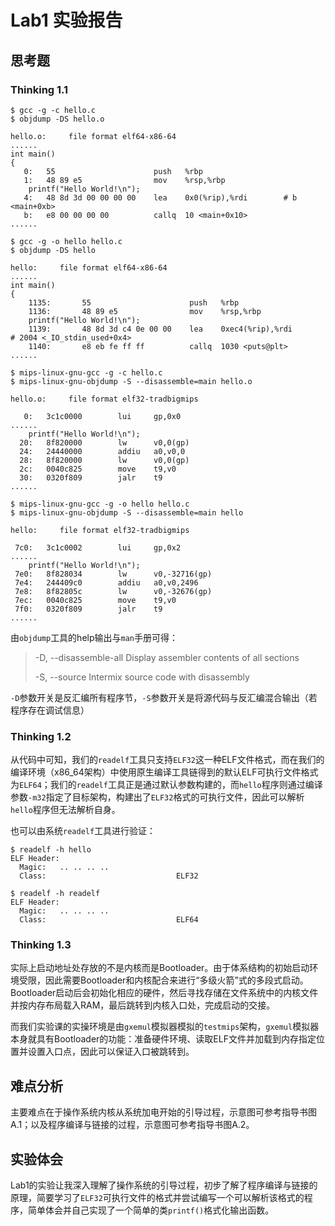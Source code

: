 # Lab1 实验报告

## 思考题

### Thinking 1.1

```
$ gcc -g -c hello.c
$ objdump -DS hello.o

hello.o:     file format elf64-x86-64
......
int main()
{
   0:   55                      push   %rbp
   1:   48 89 e5                mov    %rsp,%rbp
    printf("Hello World!\n");
   4:   48 8d 3d 00 00 00 00    lea    0x0(%rip),%rdi        # b <main+0xb>
   b:   e8 00 00 00 00          callq  10 <main+0x10>
......

$ gcc -g -o hello hello.c
$ objdump -DS hello

hello:     file format elf64-x86-64
......
int main()
{
    1135:       55                      push   %rbp
    1136:       48 89 e5                mov    %rsp,%rbp
    printf("Hello World!\n");
    1139:       48 8d 3d c4 0e 00 00    lea    0xec4(%rip),%rdi        # 2004 <_IO_stdin_used+0x4>
    1140:       e8 eb fe ff ff          callq  1030 <puts@plt>
......
```

```
$ mips-linux-gnu-gcc -g -c hello.c
$ mips-linux-gnu-objdump -S --disassemble=main hello.o

hello.o:     file format elf32-tradbigmips

   0:   3c1c0000        lui     gp,0x0
......
    printf("Hello World!\n");
  20:   8f820000        lw      v0,0(gp)
  24:   24440000        addiu   a0,v0,0
  28:   8f820000        lw      v0,0(gp)
  2c:   0040c825        move    t9,v0
  30:   0320f809        jalr    t9
......

$ mips-linux-gnu-gcc -g -o hello hello.c
$ mips-linux-gnu-objdump -S --disassemble=main hello

hello:     file format elf32-tradbigmips

 7c0:   3c1c0002        lui     gp,0x2
......
    printf("Hello World!\n");
 7e0:   8f828034        lw      v0,-32716(gp)
 7e4:   244409c0        addiu   a0,v0,2496
 7e8:   8f82805c        lw      v0,-32676(gp)
 7ec:   0040c825        move    t9,v0
 7f0:   0320f809        jalr    t9
......
```

由`objdump`工具的help输出与`man`手册可得：

>-D, --disassemble-all    Display assembler contents of all sections
>
>-S, --source             Intermix source code with disassembly

`-D`参数开关是反汇编所有程序节，`-S`参数开关是将源代码与反汇编混合输出（若程序存在调试信息）

### Thinking 1.2

从代码中可知，我们的`readelf`工具只支持`ELF32`这一种ELF文件格式，而在我们的编译环境（x86_64架构）中使用原生编译工具链得到的默认ELF可执行文件格式为`ELF64`；我们的`readelf`工具正是通过默认参数构建的，而`hello`程序则通过编译参数`-m32`指定了目标架构，构建出了`ELF32`格式的可执行文件，因此可以解析`hello`程序但无法解析自身。

也可以由系统`readelf`工具进行验证：

```
$ readelf -h hello
ELF Header:
  Magic:   .. .. .. ..
  Class:                             ELF32

$ readelf -h readelf
ELF Header:
  Magic:   .. .. .. ..
  Class:                             ELF64
```

### Thinking 1.3

实际上启动地址处存放的不是内核而是Bootloader。由于体系结构的初始启动环境受限，因此需要Bootloader和内核配合来进行“多级火箭”式的多段式启动。Bootloader启动后会初始化相应的硬件，然后寻找存储在文件系统中的内核文件并按内存布局载入RAM，最后跳转到内核入口处，完成启动的交接。

而我们实验课的实操环境是由`gxemul`模拟器模拟的`testmips`架构，`gxemul`模拟器本身就具有Bootloader的功能：准备硬件环境、读取ELF文件并加载到内存指定位置并设置入口点，因此可以保证入口被跳转到。

## 难点分析

主要难点在于操作系统内核从系统加电开始的引导过程，示意图可参考指导书图A.1；以及程序编译与链接的过程，示意图可参考指导书图A.2。

## 实验体会

Lab1的实验让我深入理解了操作系统的引导过程，初步了解了程序编译与链接的原理，简要学习了`ELF32`可执行文件的格式并尝试编写一个可以解析该格式的程序，简单体会并自己实现了一个简单的类`printf()`格式化输出函数。
